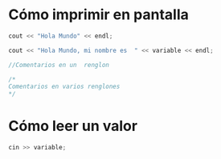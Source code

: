 # Cómo imprimir en pantalla
```cpp
cout << "Hola Mundo" << endl;
```
```cpp
cout << "Hola Mundo, mi nombre es  " << variable << endl;
```
```cpp
//Comentarios en un  renglon
```
```cpp
/*
Comentarios en varios renglones
*/
```
# Cómo leer un valor
```cpp
cin >> variable;
```
